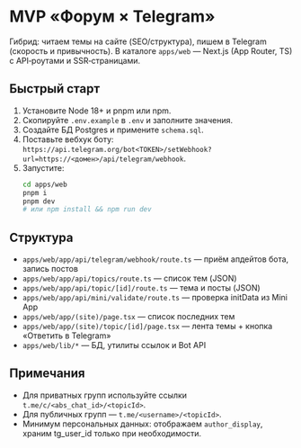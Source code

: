 # MVP «Форум × Telegram»

Гибрид: читаем темы на сайте (SEO/структура), пишем в Telegram (скорость и привычность).
В каталоге `apps/web` — Next.js (App Router, TS) с API‑роутами и SSR‑страницами.

## Быстрый старт
1. Установите Node 18+ и pnpm или npm.
2. Скопируйте `.env.example` в `.env` и заполните значения.
3. Создайте БД Postgres и примените `schema.sql`.
4. Поставьте вебхук боту: `https://api.telegram.org/bot<TOKEN>/setWebhook?url=https://<домен>/api/telegram/webhook`.
5. Запустите:
   ```bash
   cd apps/web
   pnpm i
   pnpm dev
   # или npm install && npm run dev
   ```

## Структура
- `apps/web/app/api/telegram/webhook/route.ts` — приём апдейтов бота, запись постов
- `apps/web/app/api/topics/route.ts` — список тем (JSON)
- `apps/web/app/api/topic/[id]/route.ts` — тема и посты (JSON)
- `apps/web/app/api/mini/validate/route.ts` — проверка initData из Mini App
- `apps/web/app/(site)/page.tsx` — список последних тем
- `apps/web/app/(site)/topic/[id]/page.tsx` — лента темы + кнопка «Ответить в Telegram»
- `apps/web/lib/*` — БД, утилиты ссылок и Bot API

## Примечания
- Для приватных групп используйте ссылки `t.me/c/<abs_chat_id>/<topicId>`.
- Для публичных групп — `t.me/<username>/<topicId>`.
- Минимум персональных данных: отображаем `author_display`, храним tg_user_id только при необходимости.
